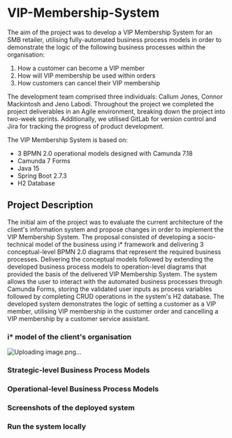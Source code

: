 # VIP-Membership-System
The aim of the project was to develop a VIP Membership System for an SMB retailer, utilising fully-automated business process models in order to demonstrate the logic of the following business processes within the organisation:

1. How a customer can become a VIP member
2. How will VIP membership be used within orders
3. How customers can cancel their VIP membership

The development team comprised three individuals: Callum Jones, Connor Mackintosh and Jeno Labodi. Throughout the project we completed the project deliverables in an Agile environment, breaking down the project into two-week sprints. Additionally, we utilised GitLab for version control and Jira for tracking the progress of product development.

The VIP Membership System is based on:
* 3 BPMN 2.0 operational models designed with Camunda 7.18
* Camunda 7 Forms
* Java 15
* Spring Boot 2.7.3
* H2 Database

## Project Description

The initial aim of the project was to evaluate the current architecture of the client's information system and propose changes in order to implement the VIP Membership System. The proposal consisted of developing a socio-technical model of the business using i* framework and delivering 3 conceptual-level BPMN 2.0 diagrams that represent the required business processes. Delivering the conceptual models followed by extending the developed business process models to operation-level diagrams that provided the basis of the delivered VIP Membership System. The system allows the user to interact with the automated business processes through Camunda Forms, storing the validated user inputs as process variables followed by completing CRUD operations in the system's H2 database. The developed system demonstrates the logic of setting a customer as a VIP member, utilising VIP membership in the customer order and cancelling a VIP membership by a customer service assistant.  


### i* model of the client's organisation

![Uploading image.png…]()



### Strategic-level Business Process Models 



### Operational-level Business Process Models 




### Screenshots of the deployed system 






### Run the system locally


